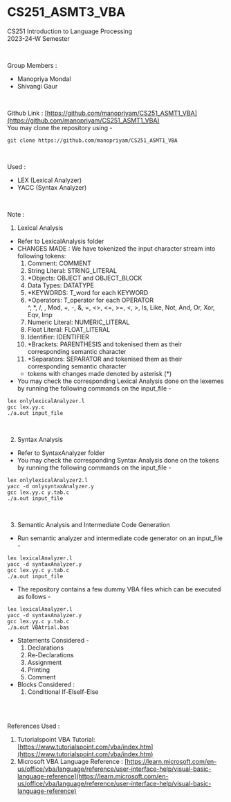 # CS251_ASMT3_VBA

CS251 Introduction to Language Processing <br>
2023-24-W Semester <br>

<br>

Group Members : <br>
- Manopriya Mondal <br>
- Shivangi Gaur <br>

<br>

Github Link : [https://github.com/manopriyam/CS251_ASMT1_VBA](https://github.com/manopriyam/CS251_ASMT1_VBA) <br>
You may clone the repository using -
```
git clone https://github.com/manopriyam/CS251_ASMT1_VBA
```

<br>

Used : <br>
- LEX (Lexical Analyzer) <br>
- YACC (Syntax Analyzer) <br>

<br>

Note : <br>
1. Lexical Analysis <br>
- Refer to LexicalAnalysis folder
- CHANGES MADE : We have tokenized the input character stream into following tokens:
    1. Comment: COMMENT	
    2. String Literal: STRING_LITERAL
    3. *Objects: OBJECT and OBJECT_BLOCK
    4. Data Types: DATATYPE
    5. *KEYWORDS: T_word for each KEYWORD
    6. *Operators: T_operator for each OPERATOR <br>
        ^, *, /, \, Mod, +, -, &, =, <>, <=, >=, <, >, Is, Like, Not, And, Or, Xor, Eqv, Imp
    7. Numeric Literal: NUMERIC_LITERAL
    8. Float Literal: FLOAT_LITERAL
    9. Identifier: IDENTIFIER
    10. *Brackets: PARENTHESIS and tokenised them as their corresponding semantic character
    11. *Separators: SEPARATOR and tokenised them as their corresponding semantic character
    - tokens with changes made denoted by asterisk (*)
- You may check the corresponding Lexical Analysis done on the lexemes by running the following commands on the input_file -
```
lex onlylexicalAnalyzer.l
gcc lex.yy.c
./a.out input_file
```

<br>

2. Syntax Analysis <br>
- Refer to SyntaxAnalyzer folder
- You may check the corresponding Syntax Analysis done on the tokens by running the following commands on the input_file -
```
lex onlylexicalAnalyzer2.l
yacc -d onlysyntaxAnalyzer.y
gcc lex.yy.c y.tab.c
./a.out input_file
```

<br>

3. Semantic Analysis and Intermediate Code Generation <br>
- Run semantic analyzer and intermediate code generator on an input_file -
```
lex lexicalAnalyzer.l
yacc -d syntaxAnalyzer.y
gcc lex.yy.c y.tab.c
./a.out input_file
```
- The repository contains a few dummy VBA files which can be executed as follows -
```
lex lexicalAnalyzer.l
yacc -d syntaxAnalyzer.y
gcc lex.yy.c y.tab.c
./a.out VBAtrial.bas
```
- Statements Considered -
    1. Declarations
    2. Re-Declarations
    3. Assignment
    4. Printing
    5. Comment
- Blocks Considered :
    1. Conditional If-ElseIf-Else

<br>
<br>

References Used : <br>
1. Tutorialspoint VBA Tutorial: [https://www.tutorialspoint.com/vba/index.htm](https://www.tutorialspoint.com/vba/index.htm) 
2. Microsoft VBA Language Reference : [https://learn.microsoft.com/en-us/office/vba/language/reference/user-interface-help/visual-basic-language-reference](https://learn.microsoft.com/en-us/office/vba/language/reference/user-interface-help/visual-basic-language-reference)